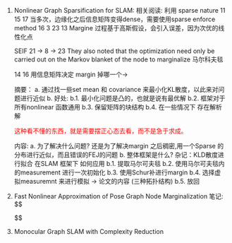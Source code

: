 <!--
 * @Author: Liu Weilong
 * @Date: 2021-03-31 15:37:19
 * @LastEditors: Liu Weilong 
 * @LastEditTime: 2021-04-01 15:12:08
 * @FilePath: /3rd-test-learning/doc/slam_back_end/paper_reading.md
 * @Description: 
-->
1. Nonlinear Graph Sparsification for SLAM:
   相关阅读: 利用 sparse nature 11 15 17 
   当多次，边缘化之后信息矩阵变得dense，需要使用sparse enforce method 16 3 23 13 
   Margine 过程基于高斯假设，会引入误差，因为次优的线性化点

   SEIF 21 -> 8 -> 23 They also noted that the
    optimization need only be carried out on the Markov blanket of
    the node to marginalize
    马尔科夫毯

   14 16 用信息矩阵决定 margin 掉哪一个-> 

   摘要：
   a. 通过找一些set mean 和 covariance 来最小化KL散度，以此来对问题进行近似
   b. 好处: b.1. 最小化问题是凸的，也就是说有最优解 b.2. 框架对于所有nonlinear 函数通用 b.3. 保留矩阵的块结构
           b.4. 在一些情况下 存在解析解

   <font color ="Red">这种看不懂的东西，就是需要摆正心态去看，而不是急于求成。</font>

   内容:
   a. 为了解决什么问题?
   还是为了解决margin 之后稠密,用一个Sparse 的分布进行近似，而且错误的FEJ的问题
   b. 整体框架是什么?
   杂记：KLD散度进行拟合
   在SLAM 框架下 如何应用
   b.1. 提取马尔可夫毯
   b.2. 使用马尔可夫毯内的measurement 进行一次初始化
   b.3. 使用Schur补进行margin
   b.4. 选择虚拟measuremnt 来进行模拟 -> 论文的内容 (三种拓扑结构)
   b.5. 放回

2. Fast Nonlinear Approximation of Pose Graph Node Marginalization
   笔记:
   $$

   $$

3. Monocular Graph SLAM with Complexity Reduction
   